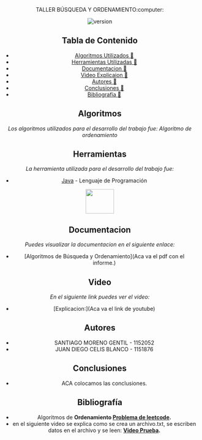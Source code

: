 <center>TALLER BÚSQUEDA Y ORDENAMIENTO:computer:<center/>

![version](https://pandorafms.com/blog/wp-content/uploads/2018/05/que-es-un-algoritmo-featured.png) 

## Tabla de Contenido

* [Algoritmos Utilizados :memo:](#Algoritmos)
* [Herramientas Utilizadas :memo:](#Herramientas)
* [Documentacion :memo:](#Documentacion)
* [Video Explicaion :memo:](#Video)
* [Autores :memo:](#autores)
* [Conclusiones :memo:](#Conclusiones)
* [Bibliografía :memo:](#bibliografía)



## Algoritmos
_Los algoritmos utilizados para el desarrollo del trabajo fue: Algoritmo de ordenamiento_


## Herramientas 

_La herramienta utilizada para el desarrollo del trabajo fue:_

* [Java](https://www.java.com/es/) - Lenguaje de Programación

<p
   align="center"><img src="https://cdn-icons-png.flaticon.com/512/226/226777.png" width="74" height="64" >  
</p>

## Documentacion
_Puedes visualizar la documentacion en el siguiente enlace:_ 
* [Algoritmos de Búsqueda y Ordenamiento](Aca va el pdf con el informe.)

## Video
_En el siguiente link puedes ver el video:_
* [Explicacion:](Aca va el link de youtube)

 ## Autores 
* SANTIAGO MORENO GENTIL - 1152052 
* JUAN DIEGO CELIS BLANCO - 1151876


## Conclusiones
* ACA colocamos las conclusiones.


 ## Bibliografía  
 
* Algoritmos de <b> Ordenamiento </b> <b> [Problema de leetcode](https://leetcode.com/problems/sort-an-array). </b> 
* en el siguiente video se explica como se crea un archivo.txt, se escriben datos en el archivo y se leen: <b> [Video Prueba](https://www.youtube.com/watch?v=zzN5ksCu-Zc). </b> 

 
